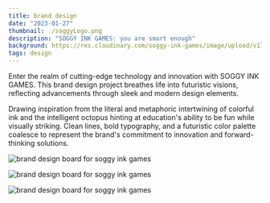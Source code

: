 ```yaml
---
title: brand design
date: "2023-01-27"
thumbnail: ./soggyLogo.png
description: "SOGGY INK GAMES: you are smart enough"
background: https://res.cloudinary.com/soggy-ink-games/image/upload/v1709873091/design-ian.png
tags: design
---
```


Enter the realm of cutting-edge technology and innovation with SOGGY INK GAMES. This brand design project breathes life into futuristic visions, reflecting advancements through sleek and modern design elements.

Drawing inspiration from the literal and metaphoric intertwining of colorful ink and the intelligent octopus hinting at education's ability to be fun while visually striking.
Clean lines, bold typography, and a futuristic color palette coalesce to represent the brand's commitment to innovation and forward-thinking solutions.

![brand design board for soggy ink games](https://res.cloudinary.com/soggy-ink-games/image/upload/v1675006482/portfolio/brandboard_agsop8.gif)

![brand design board for soggy ink games](https://res.cloudinary.com/soggy-ink-games/image/upload/v1651059402/soggyInkGamesSMALL_axleob.png)

![brand design board for soggy ink games](./SoggyInkGames.gif)
